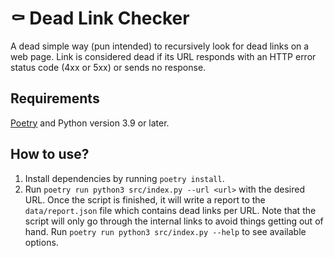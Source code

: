 # ⚰️ Dead Link Checker

A dead simple way (pun intended) to recursively look for dead links on a web page. Link is considered dead if its URL responds with an HTTP error status code (4xx or 5xx) or sends no response.

## Requirements

[Poetry](https://python-poetry.org/) and Python version 3.9 or later.

## How to use?

1. Install dependencies by running `poetry install`.
2. Run `poetry run python3 src/index.py --url <url>` with the desired URL. Once the script is finished, it will write a report to the `data/report.json` file which contains dead links per URL. Note that the script will only go through the internal links to avoid things getting out of hand. Run `poetry run python3 src/index.py --help` to see available options.
